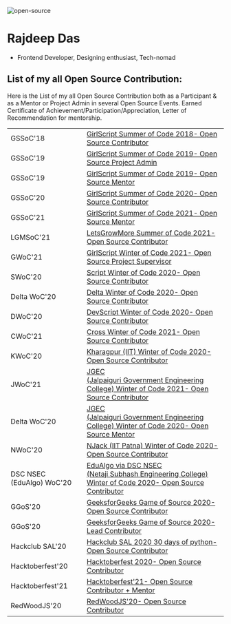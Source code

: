 ![open-source](https://user-images.githubusercontent.com/44817007/147729292-73edd0c8-bed6-45cc-abab-c8882be01e92.jpeg)

# Rajdeep Das

- Frontend Developer, Designing enthusiast, Tech-nomad  

## List of my all Open Source Contribution: 

Here is the List of my all Open Source Contribution both as a Participant & as a Mentor or Project Admin in several Open Source Events. 
Earned Certificate of Achievement/Participation/Appreciation, Letter of Recommendation for mentorship.


<table>

<tr>
<td>
GSSoC'18
</td>
<td>
<a href= "https://github.com/Rajspeaks/Open-Source-Contributions/blob/main/GSSoC/GSSOC'18%20Participant.jpg"> GirlScript Summer of Code 2018- Open Source Contributor</a>
</td>
</tr>

<tr>
<td>
GSSoC'19
</td>
<td>
<a href= "https://github.com/Rajspeaks/Open-Source-Contributions/blob/main/GSSoC/GSSoC'19%20Project%20Admin.pdf">GirlScript Summer of Code 2019- Open Source Project Admin</a>
</td>
</tr>

<tr>
<td>
GSSoC'19
</td>
<td>
<a href="https://github.com/Rajspeaks/Open-Source-Contributions/blob/main/GSSoC/Rajdeep%20Das%20GSSOC'19%20Mentor.pdf">GirlScript Summer of Code 2019- Open Source Mentor</a>
</td>
</tr>

<tr>
<td>
GSSoC'20
</td>
<td>
<a href="https://github.com/Rajspeaks/Open-Source-Contributions/blob/main/GSSoC/GSSoC'20%20Participant-%20Rajdeep%20Das.pdf">GirlScript Summer of Code 2020- Open Source Contributor</a>
</td>
</tr>

<tr>
<td>
GSSoC'21
</td>
<td>
<a href="https://github.com/Rajspeaks/Open-Source-Contributions/blob/main/GSSoC/GSSOC%20Mentor%20Certificate%20-%20Rajdeep%20Das.pdf">GirlScript Summer of Code 2021- Open Source Mentor</a>
</td>
</tr>
  
<tr>
<td>
LGMSoC'21
</td>
<td>
<a href="https://github.com/Rajspeaks/Open-Source-Contributions/blob/main/LGMSoC/LETSGROWMORE.pdf"> LetsGrowMore Summer of Code 2021- Open Source Contributor </a>
</td>
</tr>


<tr>
<td>
GWoC'21
</td>
<td>
<a href="https://github.com/Rajspeaks/Open-Source-Contributions/blob/main/GWoC/GirlScript%20Foundation%20Winter%20of%20Code">GirlScript Winter of Code 2021- Open Source Project Supervisor</a>
</td>
</tr>

<tr>
<td>
SWoC'20
</td>
<td>
<a href="https://github.com/Rajspeaks/Open-Source-Contributions/blob/main/SWoC/Rajdeep%20Das%20SWOC%20Contributor.pdf">Script Winter of Code 2020- Open Source Contributor</a>
</td>
</tr>

<tr>
<td>
Delta WoC'20
</td>
<td>
<a href="https://github.com/Rajspeaks/Open-Source-Contributions/blob/main/Delta%20WoC/Delta%20WInter%20of%20Code-Rajdeep%20Das.pdf">Delta Winter of Code 2020- Open Source Contributor </a>
</td>
</tr>
  
<tr>
<td>
DWoC'20
</td>
<td>
<a href="https://github.com/Rajspeaks/Open-Source-Contributions/blob/main/DWoC/Rajdeep%20Das%20DevScript.pdf">DevScript Winter of Code 2020- Open Source Contributor</a>
</td>
</tr>

<tr>
<td>
CWoC'21
</td>
<td>
<a href="https://github.com/Rajspeaks/Open-Source-Contributions/blob/main/CWoC/CWoC-Rajdeep%20Das.pdf">Cross Winter of Code 2021- Open Source Contributor </a>
</td>
</tr>
  
<tr>
<td>
KWoC'20
</td>
<td>
<a href="https://github.com/Rajspeaks/Open-Source-Contributions/blob/main/KWoC/KWoC-Rajdeep%20Das.pdf">Kharagpur (IIT) Winter of Code 2020- Open Source Contributor</a>
</td>
</tr>

<tr>
<td>
JWoC'21
</td>
<td>
<a href="https://github.com/Rajspeaks/Open-Source-Contributions/blob/main/JWoC/JWoC-Rajdeep%20Das.pdf">JGEC <br>(Jalpaiguri Government Engineering College) Winter of Code 2021- Open Source Contributor </a>
</td>
</tr>

<tr>
<td>
Delta WoC'20
</td>
<td>
<a href="https://github.com/Rajspeaks/Open-Source-Contributions/blob/main/JWoC/JWoC-%20Mentor%20Rajdeep%20Das.pdf">JGEC <br> (Jalpaiguri Government Engineering College) Winter of Code 2020- Open Source Mentor</a>
</td>
</tr>
   
<tr>
<td>
NWoC'20
</td>
<td>
<a href="https://github.com/Rajspeaks/Open-Source-Contributions/blob/main/NWoC/Rajdeep%20Das%20NWoC.pdf">NJack (IIT Patna) Winter of Code 2020- Open Source Contributor </a>
</td>
</tr>

<tr>
<td>
DSC NSEC (EduAlgo) WoC'20
</td>
<td>
<a href="https://github.com/Rajspeaks/Open-Source-Contributions/blob/main/EduAlgo/EduAlgo%20WoC-Rajdeep%20Das.pdf">EduAlgo via DSC NSEC <br> (Netaji Subhash Engineering College) Winter of Code 2020- Open Source Contributor </a>
</td>
</tr>
  
<tr>
<td>
GGoS'20
</td>
<td>
<a href="https://github.com/Rajspeaks/Open-Source-Contributions/blob/main/GGoS/GOS%20-%20Rajdeep%20Das.pdf">GeeksforGeeks Game of Source 2020- Open Source Contributor</a>
</td>
</tr>

<tr>
<td>
GGoS'20
</td>
<td>
<a href="https://github.com/Rajspeaks/Open-Source-Contributions/blob/main/GGoS/GOS%20Certificate%20of%20Excellence.pdf">GeeksforGeeks Game of Source 2020- Lead Contributor</a>
</td>
</tr>

<tr>
<td>
Hackclub SAL'20
</td>
<td>
<a href="https://github.com/Rajspeaks/Open-Source-Contributions/blob/main/HackClub%20SAL/30%20Days%20Of%20Python.pdf">Hackclub SAL 2020 30 days of python- Open Source Contributor</a>
</td>
</tr>

<tr>
<td>
Hacktoberfest'20
</td>
<td>
<a href="https://github.com/Rajspeaks/Open-Source-Contributions/blob/main/Hacktoberfest/Hacktoberfest%202020%20badge.png">Hacktoberfest 2020- Open Source Contributor</a>
</td>
</tr>

<tr>
<td>
Hacktoberfest'21
</td>
<td>
<a href="https://github.com/Rajspeaks/Open-Source-Contributions/blob/main/Hacktoberfest/Hacktoberfest%202021%20badge.png">Hacktoberfest'21- Open Source Contributor + Mentor</a>
</td>
</tr>

<tr>
<td>
RedWoodJS'20
</td>
<td>
<a href="https://github.com/Rajspeaks/Open-Source-Contributions/blob/main/RedWoodJS/EXoS75sUEAEZtB3.png">RedWoodJS'20- Open Source Contributor</a> 
</td>
</tr>
